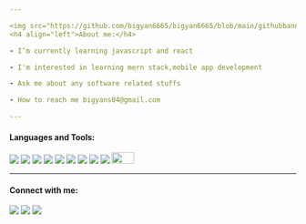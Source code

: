 ```yaml
---

<img src="https://github.com/bigyan6665/bigyan6665/blob/main/githubbanner.png"/>
<h4 align="left">About me:</h4>

- I’m currently learning javascript and react

- I'm interested in learning mern stack,mobile app development

- Ask me about any software related stuffs

- How to reach me bigyans04@gmail.com

---
```


<h4 align="left">Languages and Tools:</h4>
<p align="left">
  <img src="https://img.shields.io/badge/-HTML5-E34C26?style=flat&logo=html5&logoColor=white"/>
  <img src="https://img.shields.io/badge/-CSS3-264de4?style=flat&logo=css3&logoColor=white"/>
  <img src="https://img.shields.io/badge/-Tailwindcss-06b6d4?style=flat&logo=tailwindcss&logoColor=white"/>
  <img src="https://img.shields.io/badge/-Javascript-F7DF1E?style=flat&logo=javascript&logoColor=white"/>
  <img src="https://img.shields.io/badge/-React-1c2c4c?style=flat&logo=react&logoColor=88dded"/>
  <img src="https://img.shields.io/badge/-Git-F1502F?style=flat&logo=git&logoColor=white"/>
  <img src="https://img.shields.io/badge/-Github-3c3c3c?style=flat&logo=github&logoColor=white"/>
  <img src="https://img.shields.io/badge/-python-4584b6?style=flat&logo=python&logoColor=white"/>
   <img src="https://img.shields.io/badge/-python-4584b6?style=flat&logo=python&logoColor=white"/>
  <img width="40px" height="20px" src="https://i.pinimg.com/736x/a1/61/50/a161501cdf14eaba81addec865efbade.jpg"/>
</p>

---

<h4 align="left">Connect with me:</h4>
<p align="left">
<a href="https://www.facebook.com/bigyan.stha.1234?mibextid=ZbWKwL"><img src="https://img.shields.io/badge/-Facebook-1877F2?style=flat&logo=facebook&logoColor=white"/></a>
<a href="https://x.com/BigyanSth?t=yuBZwuR20Z7WNTalBuyxrw&s=09"><img src="https://img.shields.io/badge/-Twitter-2a2d30?style=flat&logo=X&logoColor=white"/></a>
<a href="https://www.linkedin.com/in/bigyan-shrestha-962655266?utm_source=share&utm_campaign=share_via&utm_content=profile&utm_medium=android_app"><img src="https://img.shields.io/badge/-Linkedin-0077B5?style=flat&logo=linkedin&logoColor=white"/></a>
</p>

